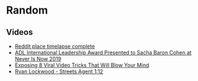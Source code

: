 # Random

## Videos

- [Reddit place timelapse complete](https://www.youtube.com/watch?v=RCAsY8kjE3w)
- [ADL International Leadership Award Presented to Sacha Baron Cohen at Never Is Now 2019](https://www.youtube.com/watch?v=ymaWq5yZIYM)
- [Exposing 8 Viral Video Tricks That Will Blow Your Mind](https://www.youtube.com/watch?v=bfpjlxgJMMc)
- [Ryan Lockwood - Streets Agent 1:12](https://www.youtube.com/watch?v=oYmqJl4MoNI)
